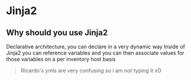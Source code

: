 # Jinja2
## Why should you use Jinja2
Declarative architecture, you can declare in a very dynamic way
Inside of Jinja2 you can reference variables and you can then associate values for those variables on a per inventory host basis


> Ricardo's ymls are very confusing so i am not typing it xD
